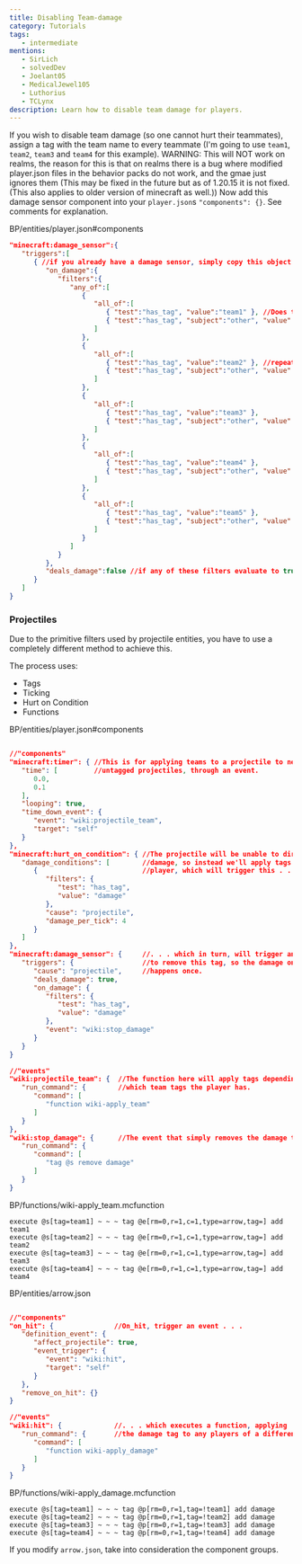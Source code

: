 ```yaml
---
title: Disabling Team-damage
category: Tutorials
tags:
   - intermediate
mentions:
   - SirLich
   - solvedDev
   - Joelant05
   - MedicalJewel105
   - Luthorius
   - TCLynx
description: Learn how to disable team damage for players.
---
```


If you wish to disable team damage (so one cannot hurt their teammates), assign a tag with the team name to every teammate (I'm going to use `team1`, `team2`, `team3` and `team4` for this example).
WARNING: This will NOT work on realms, the reason for this is that on realms there is a bug where modified player.json files in the behavior packs do not work, and the gmae just ignores them (This may be fixed in the future but as of 1.20.15 it is not fixed. (This also applies to older version of minecraft as well.))
Now add this damage sensor component into your `player.json`s `"components": {}`. See comments for explanation.

<CodeHeader>BP/entities/player.json#components</CodeHeader>

```json
"minecraft:damage_sensor":{
   "triggers":[
      { //if you already have a damage sensor, simply copy this object into the "triggers" array
         "on_damage":{
            "filters":{
               "any_of":[
                  {
                     "all_of":[
                        { "test":"has_tag", "value":"team1" }, //Does the player have this tag?
                        { "test":"has_tag", "subject":"other", "value":"team1" } //If so, does the entity they're trying to hurt have this tag?
                     ]
                  },
                  {
                     "all_of":[
                        { "test":"has_tag", "value":"team2" }, //repeats for every team
                        { "test":"has_tag", "subject":"other", "value":"team2" }
                     ]
                  },
                  {
                     "all_of":[
                        { "test":"has_tag", "value":"team3" },
                        { "test":"has_tag", "subject":"other", "value":"team3" }
                     ]
                  },
                  {
                     "all_of":[
                        { "test":"has_tag", "value":"team4" },
                        { "test":"has_tag", "subject":"other", "value":"team4" }
                     ]
                  },
                  {
                     "all_of":[
                        { "test":"has_tag", "value":"team5" },
                        { "test":"has_tag", "subject":"other", "value":"team5" }
                     ]
                  }
               ]
            }
         },
         "deals_damage":false //if any of these filters evaluate to true in the current attack interaction, the target will not be hurt.
      }
   ]
}

```

### Projectiles

Due to the primitive filters used by projectile entities, you have to use a completely different method to achieve this.

The process uses:
-  Tags
-  Ticking
-  Hurt on Condition
-  Functions

<CodeHeader>BP/entities/player.json#components</CodeHeader>

```json

//"components"
"minecraft:timer": { //This is for applying teams to a projectile to nearby
   "time": [         //untagged projectiles, through an event.
      0.0,
      0.1
   ],
   "looping": true,
   "time_down_event": {
      "event": "wiki:projectile_team",
      "target": "self"
   }
},
"minecraft:hurt_on_condition": { //The projectile will be unable to directly deal
   "damage_conditions": [        //damage, so instead we'll apply tags to the
      {                          //player, which will trigger this . . .
         "filters": {
            "test": "has_tag",
            "value": "damage"
         },
         "cause": "projectile",
         "damage_per_tick": 4
      }
   ]
},
"minecraft:damage_sensor": {     //. . . which in turn, will trigger an event
   "triggers": {                 //to remove this tag, so the damage only
      "cause": "projectile",     //happens once.
      "deals_damage": true,
      "on_damage": {
         "filters": {
            "test": "has_tag",
            "value": "damage"
         },
         "event": "wiki:stop_damage"
      }
   }
}

//"events"
"wiki:projectile_team": {  //The function here will apply tags depending on
   "run_command": {        //which team tags the player has.
      "command": [
         "function wiki-apply_team"
      ]
   }
},
"wiki:stop_damage": {      //The event that simply removes the damage tag.
   "run_command": {
      "command": [
         "tag @s remove damage"
      ]
   }
}
```

<CodeHeader>BP/functions/wiki-apply_team.mcfunction</CodeHeader>

```
execute @s[tag=team1] ~ ~ ~ tag @e[rm=0,r=1,c=1,type=arrow,tag=] add team1
execute @s[tag=team2] ~ ~ ~ tag @e[rm=0,r=1,c=1,type=arrow,tag=] add team2
execute @s[tag=team3] ~ ~ ~ tag @e[rm=0,r=1,c=1,type=arrow,tag=] add team3
execute @s[tag=team4] ~ ~ ~ tag @e[rm=0,r=1,c=1,type=arrow,tag=] add team4

```

<CodeHeader>BP/entities/arrow.json</CodeHeader>

```json

//"components"
"on_hit": {               //On_hit, trigger an event . . .
   "definition_event": {
      "affect_projectile": true,
      "event_trigger": {
         "event": "wiki:hit",
         "target": "self"
      }
   },
   "remove_on_hit": {}
}

//"events"
"wiki:hit": {             //. . . which executes a function, applying
   "run_command": {       //the damage tag to any players of a different team!
      "command": [
         "function wiki-apply_damage"
      ]
   }
}
```

<CodeHeader>BP/functions/wiki-apply_damage.mcfunction</CodeHeader>

```
execute @s[tag=team1] ~ ~ ~ tag @p[rm=0,r=1,tag=!team1] add damage
execute @s[tag=team2] ~ ~ ~ tag @p[rm=0,r=1,tag=!team2] add damage
execute @s[tag=team3] ~ ~ ~ tag @p[rm=0,r=1,tag=!team3] add damage
execute @s[tag=team4] ~ ~ ~ tag @p[rm=0,r=1,tag=!team4] add damage

```

If you modify `arrow.json`, take into consideration the component groups.

